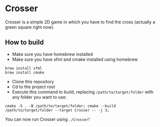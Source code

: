 # Crosser
Crosser is a simple 2D game in which you have to find the cross (actually a green square right now).

## How to build
- Make sure you have homebrew installed
- Make sure you have sfml and cmake installed using homebrew
```shell script
brew install sfml
brew install cmake
```
- Clone this repository
- Cd to the project root
- Execute this command to build, replacing ```/path/to/target/folder``` with any folder you want to use:
```shell script
cmake -S . -B /path/to/target/folder; cmake --build /path/to/target/folder --target Crosser -- -j 3;
```
You can now run Crosser using ```./Crosser```!